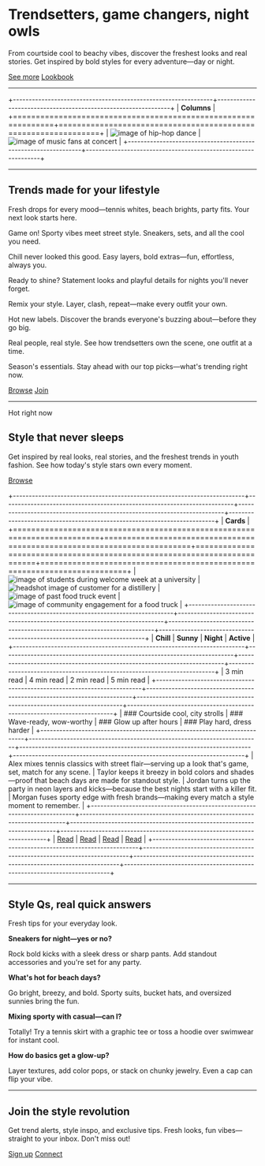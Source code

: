 # Trendsetters, game changers, night owls

From courtside cool to beachy vibes, discover the freshest looks and real stories. Get inspired by bold styles for every adventure—day or night.

[See more](/fashion-insights)
[Lookbook](/fashion-trends-of-the-season)

---

+---------------------------------------------------------------+---------------------------------------------------------------+
| **Columns**                                                                                                                   |
+===============================================================+===============================================================+
| ![image of hip-hop dance](https://cdn.prod.website-files.com/image-generation-assets/793c17eb-ae3c-458b-b8fa-a189b0052bc6.avif) | ![image of music fans at concert](https://cdn.prod.website-files.com/image-generation-assets/f55b6d62-bc1d-4700-8258-318e659fa50c.avif) |
+---------------------------------------------------------------+---------------------------------------------------------------+

---

## Trends made for your lifestyle

Fresh drops for every mood—tennis whites, beach brights, party fits. Your next look starts here.

Game on! Sporty vibes meet street style. Sneakers, sets, and all the cool you need.

Chill never looked this good. Easy layers, bold extras—fun, effortless, always you.

Ready to shine? Statement looks and playful details for nights you'll never forget.

Remix your style. Layer, clash, repeat—make every outfit your own.

Hot new labels. Discover the brands everyone's buzzing about—before they go big.

Real people, real style. See how trendsetters own the scene, one outfit at a time.

Season's essentials. Stay ahead with our top picks—what's trending right now.

[Browse](/fashion-insights)
[Join](/fashion-trends-of-the-season)

---

Hot right now

## Style that never sleeps

Get inspired by real looks, real stories, and the freshest trends in youth fashion. See how today's style stars own every moment.

[Browse](/fashion-insights)

+-------------------------------------------------------------------------+-------------------------------------------------------------------------+-------------------------------------------------------------------------+-------------------------------------------------------------------------+
| **Cards**                                                                                                                                                                                                                                                                                                                       |
+=========================================================================+=========================================================================+=========================================================================+=========================================================================+
| ![image of students during welcome week at a university](https://cdn.prod.website-files.com/685659f2651d1abee4832887/68565a6c53e53dcd1effd2b6_7101dd4d-174a-4d00-82a1-383912b95bdb.avif) | ![headshot image of customer for a distillery](https://cdn.prod.website-files.com/685659f2651d1abee4832887/68565a6c90d15f06db8c3063_05222b1a-c1f8-4466-a89e-8372f97aecc0.avif) | ![image of past food truck event](https://cdn.prod.website-files.com/685659f2651d1abee4832887/68565a6cd421d169780374bf_9ad18339-65d0-40a9-9bff-7b374acace0a.avif) | ![image of community engagement for a food truck](https://cdn.prod.website-files.com/685659f2651d1abee4832887/68565a6c58786282145eff60_deca1497-b229-4572-bcdf-56566120eec4.avif) |
+-------------------------------------------------------------------------+-------------------------------------------------------------------------+-------------------------------------------------------------------------+-------------------------------------------------------------------------+
| **Chill**                                                               | **Sunny**                                                               | **Night**                                                               | **Active**                                                              |
+-------------------------------------------------------------------------+-------------------------------------------------------------------------+-------------------------------------------------------------------------+-------------------------------------------------------------------------+
| 3 min read                                                              | 4 min read                                                              | 2 min read                                                              | 5 min read                                                              |
+-------------------------------------------------------------------------+-------------------------------------------------------------------------+-------------------------------------------------------------------------+-------------------------------------------------------------------------+
| ### Courtside cool, city strolls                                        | ### Wave-ready, wow-worthy                                              | ### Glow up after hours                                                 | ### Play hard, dress harder                                             |
+-------------------------------------------------------------------------+-------------------------------------------------------------------------+-------------------------------------------------------------------------+-------------------------------------------------------------------------+
| Alex mixes tennis classics with street flair—serving up a look that's game, set, match for any scene. | Taylor keeps it breezy in bold colors and shades—proof that beach days are made for standout style. | Jordan turns up the party in neon layers and kicks—because the best nights start with a killer fit. | Morgan fuses sporty edge with fresh brands—making every match a style moment to remember. |
+-------------------------------------------------------------------------+-------------------------------------------------------------------------+-------------------------------------------------------------------------+-------------------------------------------------------------------------+
| [Read](/fashion-insights)                                               | [Read](/fashion-trends-of-the-season)                                   | [Read](/fashion-trends-young-adults-casual-sport)                       | [Read](/fashion-insights)                                               |
+-------------------------------------------------------------------------+-------------------------------------------------------------------------+-------------------------------------------------------------------------+-------------------------------------------------------------------------+

---

## Style Qs, real quick answers

Fresh tips for your everyday look.

**Sneakers for night—yes or no?**

Rock bold kicks with a sleek dress or sharp pants. Add standout accessories and you're set for any party.

**What's hot for beach days?**

Go bright, breezy, and bold. Sporty suits, bucket hats, and oversized sunnies bring the fun.

**Mixing sporty with casual—can I?**

Totally! Try a tennis skirt with a graphic tee or toss a hoodie over swimwear for instant cool.

**How do basics get a glow-up?**

Layer textures, add color pops, or stack on chunky jewelry. Even a cap can flip your vibe.

---

## Join the style revolution

Get trend alerts, style inspo, and exclusive tips. Fresh looks, fun vibes—straight to your inbox. Don't miss out!

[Sign up](/fashion-insights)
[Connect](/fashion-trends-of-the-season)